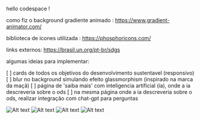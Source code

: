 hello codespace !

como fiz o background gradiente animado :
https://www.gradient-animator.com/

biblioteca de icones utilizada :
https://phosphoricons.com/

links externos:
https://brasil.un.org/pt-br/sdgs

algumas ideias para implementar:

[ ] cards de todos os objetivos do desenvolvimento sustentavel (responsivo)
[ ] blur no background simulando efeito glassmorphism (inspirado na marca da maçã)
[ ] página de 'saiba mais' com inteligencia artificial (ia), onde a ia descreveria sobre o ods
[ ] na mesma página onde a ia descreveria sobre o ods, realizar integração com chat-gpt para perguntas

![Alt text](<assets/ods (1).png>)
![Alt text](<assets/ods (2).png>)
![Alt text](<assets/ods (3).png>)
![Alt text](<assets/ods (4).png>)

